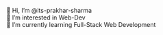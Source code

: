  👋 Hi, I’m @its-prakhar-sharma<br>
 👀 I’m interested in Web-Dev<br>
 🌱 I’m currently learning Full-Stack Web Development<br>



